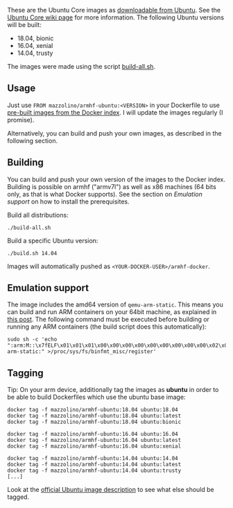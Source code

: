 These are the Ubuntu Core images as [downloadable from Ubuntu][1]. See the [Ubuntu Core wiki page][2] for more information. The following Ubuntu versions will be built:

* 18.04, bionic
* 16.04, xenial
* 14.04, trusty

The images were made using the script [build-all.sh](build-all.sh).

## Usage

Just use `FROM mazzolino/armhf-ubuntu:<VERSION>` in your Dockerfile to
use [pre-built images from the Docker
index](https://index.docker.io/u/mazzolino/armhf-ubuntu/). I will update the images
regularly (I promise).

Alternatively, you can build and push your own images, as described in
the following section.

## Building

You can build and push your own version of the images to the Docker
index. Building is possible on armhf ("armv7l") as well as x86 machines
(64 bits only, as that is what Docker supports). See the section on
_Emulation support_ on how to install the prerequisites.

Build all distributions:

    ./build-all.sh

Build a specific Ubuntu version:

    ./build.sh 14.04

Images will automatically pushed as `<YOUR-DOCKER-USER>/armhf-docker`.

## Emulation support ##

The image includes the amd64 version of `qemu-arm-static`. This means you can build and run ARM containers on your 64bit machine, as explained in [this post][3]. The following command must be executed before building or running any ARM containers (the build script does this automatically):

    sudo sh -c 'echo ":arm:M::\x7fELF\x01\x01\x01\x00\x00\x00\x00\x00\x00\x00\x00\x00\x02\x00\x28\x00:\xff\xff\xff\xff\xff\xff\xff\x00\xff\xff\xff\xff\xff\xff\xff\xff\xfe\xff\xff\xff:/usr/bin/qemu-arm-static:" >/proc/sys/fs/binfmt_misc/register'

## Tagging ##

Tip: On your arm device, additionally tag the images as **ubuntu** in order to be able to build Dockerfiles which use the ubuntu base image:

    docker tag -f mazzolino/armhf-ubuntu:18.04 ubuntu:18.04
    docker tag -f mazzolino/armhf-ubuntu:18.04 ubuntu:latest
    docker tag -f mazzolino/armhf-ubuntu:18.04 ubuntu:bionic

    docker tag -f mazzolino/armhf-ubuntu:16.04 ubuntu:16.04
    docker tag -f mazzolino/armhf-ubuntu:16.04 ubuntu:latest
    docker tag -f mazzolino/armhf-ubuntu:16.04 ubuntu:xenial

    docker tag -f mazzolino/armhf-ubuntu:14.04 ubuntu:14.04
    docker tag -f mazzolino/armhf-ubuntu:14.04 ubuntu:latest
    docker tag -f mazzolino/armhf-ubuntu:14.04 ubuntu:trusty
    [...]

Look at the [official Ubuntu image description](https://index.docker.io/_/ubuntu/) to see what else should be tagged.

  [1]: http://cdimage.ubuntu.com/ubuntu-core/releases/
  [2]: https://wiki.ubuntu.com/Core
  [3]: https://groups.google.com/forum/#!msg/coreos-dev/YC-G_rVFnI4/ncS5bjxYWdc
